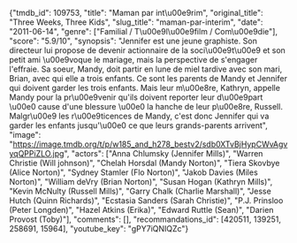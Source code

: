 {"tmdb_id": 109753, "title": "Maman par int\u00e9rim", "original_title": "Three Weeks, Three Kids", "slug_title": "maman-par-interim", "date": "2011-06-14", "genre": ["Familial / T\u00e9l\u00e9film / Com\u00e9die"], "score": "5.9/10", "synopsis": "Jennifer est une jeune graphiste. Son directeur lui propose de devenir actionnaire de la soci\u00e9t\u00e9 et son petit ami \u00e9voque le mariage, mais la perspective de s'engager l'effraie. Sa soeur, Mandy, doit partir en lune de miel tardive avec son mari, Brian, avec qui elle a trois enfants. Ce sont les parents de Mandy et Jennifer qui doivent garder les trois enfants. Mais leur m\u00e8re, Kathryn, appelle Mandy pour la pr\u00e9venir qu'ils doivent reporter leur d\u00e9part \u00e0 cause d'une blessure \u00e0 la hanche de leur p\u00e8re, Russell. Malgr\u00e9 les r\u00e9ticences de Mandy, c'est donc Jennifer qui va garder les enfants jusqu'\u00e0 ce que leurs grands-parents arrivent", "image": "https://image.tmdb.org/t/p/w185_and_h278_bestv2/sdb0XTvBjHypCWvAgvyqQPPiZLO.jpg", "actors": ["Anna Chlumsky (Jennifer Mills)", "Warren Christie (Will johnson)", "Chelah Horsdal (Mandy Norton)", "Tiera Skovbye (Alice Norton)", "Sydney Stamler (Flo Norton)", "Jakob Davies (Miles Norton)", "William deVry (Brian Norton)", "Susan Hogan (Kathryn Mills)", "Kevin McNulty (Russell Mills)", "Garry Chalk (Charlie Marshall)", "Jesse Hutch (Quinn Richards)", "Ecstasia Sanders (Sarah Christie)", "P.J. Prinsloo (Peter Longden)", "Hazel Atkins (Erika)", "Edward Ruttle (Sean)", "Darien Provost (Toby)"], "comments": [], "recommandations_id": [420511, 139251, 258691, 15964], "youtube_key": "gPY7iQNIQZc"}